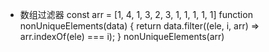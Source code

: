 * 数组过滤器
const arr = [1, 4, 1, 3, 2, 3, 1, 1, 1, 1, 1]
function nonUniqueElements(data) {
  return data.filter((ele, i, arr) => arr.indexOf(ele) === i);
}
nonUniqueElements(arr)